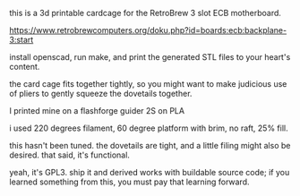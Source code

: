 this is a 3d printable cardcage for the RetroBrew 3 slot ECB motherboard.

https://www.retrobrewcomputers.org/doku.php?id=boards:ecb:backplane-3:start

install openscad, run make, and print the generated STL files to your
heart's content.

the card cage fits together tightly, so you might want to make judicious
use of pliers to gently squeeze the dovetails together.

I printed mine on a flashforge guider 2S on PLA

i used 220 degrees filament, 60 degree platform with brim, no raft,
25% fill.

this hasn't been tuned.  the dovetails are tight, and a little filing
might also be desired.  that said, it's functional.

yeah, it's GPL3.  ship it and derived works with buildable source code; 
if you learned something from this, you must pay that learning forward.
